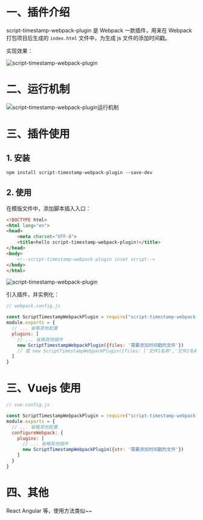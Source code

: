 # 一、插件介绍
script-timestamp-webpack-plugin 是 Webpack 一款插件，用来在 Webpack 打包项目后生成的 `index.html` 文件中，为生成 js 文件的添加时间戳。

实现效果：

![script-timestamp-webpack-plugin](https://blog.pingan8787.com/github/script-timestamp-webpack-plugin%20result.png)


# 二、运行机制

![script-timestamp-webpack-plugin运行机制](https://blog.pingan8787.com/github/script-timestamp-webpack-plugin.png)

# 三、插件使用 

## 1. 安装

```shell
npm install script-timestamp-webpack-plugin --save-dev
```

## 2. 使用

在模版文件中，添加脚本插入入口：

```html
<!DOCTYPE html>
<html lang="en">
<head>
    <meta charset="UTF-8">
    <title>hello script-timestamp-webpack-plugin!</title>
</head>
<body>
    <!--script-timestamp-webpack-plugin inset script-->
</body>
</html>
```


![script-timestamp-webpack-plugin](https://blog.pingan8787.com/github/script-timestamp-webpack-plugin-results.png)


引入插件，并实例化：
```js
// webpack.config.js

const ScriptTimestampWebpackPlugin = require("script-timestamp-webpack-plugin");
module.exports = {
  // ... 省略其他配置
  plugins: [
    // ... 省略其他插件
    new ScriptTimestampWebpackPlugin({files: '需要添加时间戳的文件'})  
    // 或 new ScriptTimestampWebpackPlugin({files: ['文件1名称','文件2名称']})  
  ]
}
```

# 三、Vuejs 使用

```js
// vue.config.js

const ScriptTimestampWebpackPlugin = require("script-timestamp-webpack-plugin");
module.exports = {
  // ... 省略其他配置
  configureWebpack: {
    plugins: [
      // ... 省略其他插件
      new ScriptTimestampWebpackPlugin({str: '需要添加时间戳的文件'})  
    ]
  }
}
```

# 四、其他

React Angular 等，使用方法类似~~
